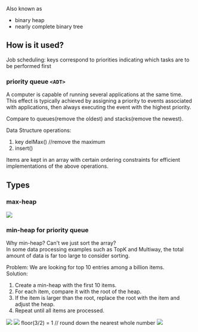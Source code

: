 Also known as
- binary heap
- nearly complete binary tree

## How is it used?
Job scheduling: keys correspond to priorities indicating which tasks are to be performed first
### priority queue  `<ADT>`
  A computer is capable of running several applications at the same time.   
  This effect is typically achieved by assigning a priority to events associated with applications, 
then always executing the event with the highest priority.

Compare to queues(remove the oldest) and stacks(remove the newest).

Data Structure operations:
1. key delMax() //remove the maximum
2. insert()

Items are kept in an array with certain ordering constraints for efficient implementations of the above operations.

## Types
### max-heap
<img src="https://i.gyazo.com/21497f045c59363fcbefc4cd59dd60ed.png"/>
    
### min-heap for priority queue
Why min-heap? Can't we just sort the array?  
In some data processing examples such as TopK and Multiway, the total amount of data is far too large to consider sorting. 

Problem:
We are looking for top 10 entries among a billion items.  
Solution: 
1. Create a min-heap with the first 10 items.
2. For each item, compare it with the root of the heap.
3. If the item is larger than the root, replace the root with the item and adjust the heap.
4. Repeat until all items are processed.

<img src="  https://i.gyazo.com/d1ace0cb8dd33aa8125edd7d3f1873c5.png"/>
<img src="https://i.gyazo.com/95f1cbdcd18b72d7f268ec8b3a11f429.png"/>
 floor(3/2) = 1  // round down the nearest whole number
<img src="https://i.gyazo.com/5b521a2ff909fb4d44e86842e8d5641c.jpg"/>
